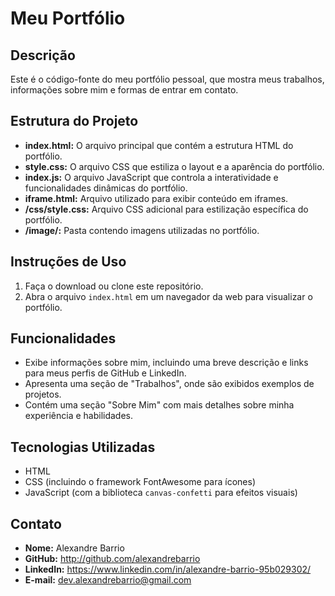 # Meu Portfólio

## Descrição
Este é o código-fonte do meu portfólio pessoal, que mostra meus trabalhos, informações sobre mim e formas de entrar em contato.

## Estrutura do Projeto
- **index.html:** O arquivo principal que contém a estrutura HTML do portfólio.
- **style.css:** O arquivo CSS que estiliza o layout e a aparência do portfólio.
- **index.js:** O arquivo JavaScript que controla a interatividade e funcionalidades dinâmicas do portfólio.
- **iframe.html:** Arquivo utilizado para exibir conteúdo em iframes.
- **/css/style.css:** Arquivo CSS adicional para estilização específica do portfólio.
- **/image/:** Pasta contendo imagens utilizadas no portfólio.

## Instruções de Uso
1. Faça o download ou clone este repositório.
2. Abra o arquivo `index.html` em um navegador da web para visualizar o portfólio.

## Funcionalidades
- Exibe informações sobre mim, incluindo uma breve descrição e links para meus perfis de GitHub e LinkedIn.
- Apresenta uma seção de "Trabalhos", onde são exibidos exemplos de projetos.
- Contém uma seção "Sobre Mim" com mais detalhes sobre minha experiência e habilidades.

## Tecnologias Utilizadas
- HTML
- CSS (incluindo o framework FontAwesome para ícones)
- JavaScript (com a biblioteca `canvas-confetti` para efeitos visuais)

## Contato
- **Nome:** Alexandre Barrio
- **GitHub:** http://github.com/alexandrebarrio
- **LinkedIn:** https://www.linkedin.com/in/alexandre-barrio-95b029302/
- **E-mail:** dev.alexandrebarrio@gmail.com


